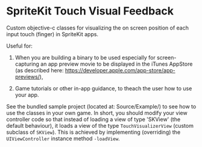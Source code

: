 # SpriteKit Touch Visual Feedback


Custom objective-c classes for visualizing the on screen position of each input touch (finger) in SpriteKit apps. 

Useful for:

1. When you are building a binary to be used especially for screen-capturing an app preview movie to be displayed in the iTunes AppStore (as described here:  https://developer.apple.com/app-store/app-previews/), 

2. Game tutorials or other in-app guidance, to theach the user how to use your app. 

See the bundled sample project (located at: Source/Example/) to see how to use the classes in your own game. In short, you should modify your view controller code so that instead of loading a view of type 'SKView' (the default behaviour), it loads a view of the type `TouchVisualizerView` (custom subclass of `SKView`). This is achieved by implementing (overriding) the `UIViewController` instance method `-loadView`.
